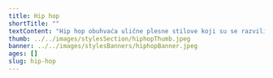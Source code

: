 ```yaml
---
title: Hip hop
shortTitle: ""
textContent: "Hip hop obuhvaća ulične plesne stilove koji su se razvili 70-ih godina u New Yorku kao dio hip hop kulture. Izvorno se izvodio na hip-hop glazbu, a razvijao se kroz 4 osnovna stila: break dance, funk, locking i popping. Kroz vrijeme su se razvili podstilovi poznatiji kao: house, waving, threading, tutting, kruming itd. Osnovna karakteristika ovog stila je freestyle – slobodan pokret s naglaskom na izraženu muzikalnost i kreativnost u kretanju. Hip-hop je plesačima omogućio da izvode koreografije na vlastiti način te da sam ples karakterizira upravo izvedba plesača."
thumb: ../../images/stylesSection/hiphopThumb.jpeg
banner: ../../images/stylesBanners/hiphopBanner.jpeg
ages: []
slug: hip-hop
---
```

